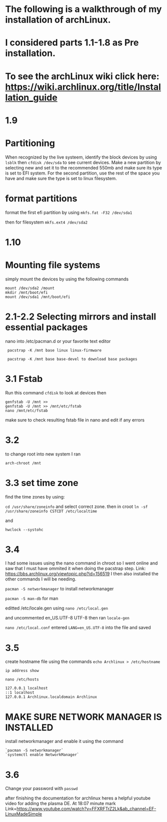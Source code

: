 # The following is a walkthrough of my installation of archLinux. 
# I considered parts 1.1-1.8 as Pre installation.
# To see the archLinux wiki click here: https://wiki.archlinux.org/title/Installation_guide


# 1.9

# Partitioning

When recognized by the live systeem, identify the block devices by using `lsblk`
then
`cfdisk /dev/sda`
to see current devices.
Make a new partition by selecting new and set it to the recommended 550mb and make sure its type is set to EFI system.
For the second partition, use the rest of the space you have and make sure the type is set to linux filesystem.

# format partitions

format the first efi partition by using `mkfs.fat -F32 /dev/sda1`

then for filesystem
`mkfs.ext4 /dev/sda2`

# 1.10

# Mounting file systems

simply mount the devices by using the following commands

```shell
mount /dev/sda2 /mount
mkdir /mnt/boot/efi
mount /dev/sda1 /mnt/boot/efi
```

# 2.1-2.2 Selecting mirrors and install essential packages

nano into /etc/pacman.d or your favorite text editor

```shell
 pacstrap -K /mnt base linux linux-firmware

 pacstrap -K /mnt base base-devel to download base packages
```

# 3.1 Fstab

Run this command
`cfdisk`
to look at devices
then

```shell
genfstab -U /mnt >>
genfstab -U /mnt >> /mnt/etc/fstab
nano /mnt/etc/fstab
```

make sure to check resulting fstab file in nano and edit if any errors

# 3.2

to change root into new system
I ran

`arch-chroot /mnt`

# 3.3 set time zone

find the time zones by using:

`cd /usr/share/zoneinfo`
and select correct zone.
then in croot
`ln -sf /usr/share/zoneinfo CSTCDT /etc/localtime`

and

`hwclock --systohc`

# 3.4

I had some issues using the nano command in chroot so I went online and saw that I must have
ommited it when doing the pacstrap step.
Link: <https://bbs.archlinux.org/viewtopic.php?id=156519>
I then also installed the other commands I will be needing.

`pacman -S networkmanager`
to install networkmanager

`pacman -S man-db`
for man

editted /etc/locale.gen using
`nano /etc/local.gen `

and uncommented en_US.UTF-8 UTF-8
then ran
`locale-gen`

`nano /etc/local.conf`
entered
`LANG=en_US.UTF-8`
into the file and saved

# 3.5

create hostname file
using the commands
`echo Archlinux > /etc/hostname`

`ip address show`

`nano /etc/hosts`

```shell
127.0.0.1 localhost
::1 localhost
127.0.0.1 Archlinux.localdomain Archlinux
```

# MAKE SURE NETWORK MANAGER IS INSTALLED

install networkmanager and enable it using the command

```shell
`pacman -S networkmanager`
`systemctl enable NetworkManager`
```

# 3.6

 Change your password with `passwd`

after finishing the documentation for archlinux heres a helpful youtube video for adding the plasma DE. At 18:07 minute mark
Link=<https://www.youtube.com/watch?v=FFXRFTrZ2Lk&ab_channel=EF-LinuxMadeSimple>
